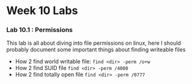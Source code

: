 # Week 10 Labs


### Lab 10.1 : Permissions
This lab is all about diving into file permissions on linux, here I should probably document some important things about finding writeable files

* How 2 find world writable file: `find <dir> -perm /o+w`
* How 2 find SUID file `find <dir> -perm /4000`
* How 2 find totally open file `find <dir> -perm /0777`
